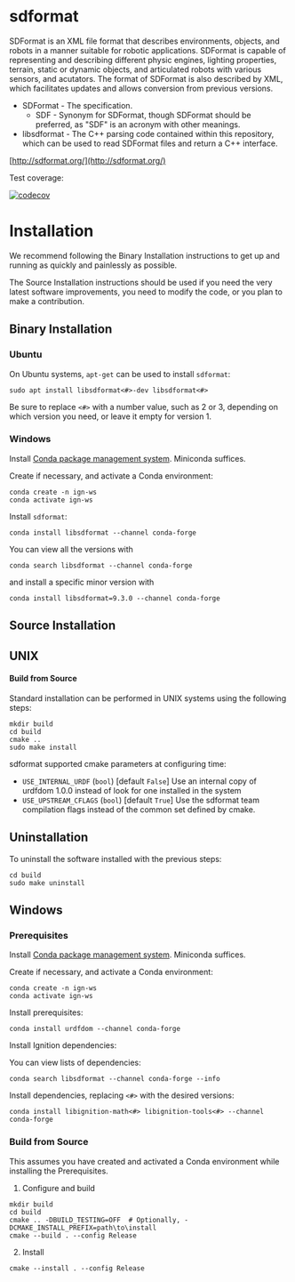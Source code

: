 # sdformat

SDFormat is an XML file format that describes environments, objects, and robots
in a manner suitable for robotic applications. SDFormat is capable of representing
and describing different physic engines, lighting properties, terrain, static
or dynamic objects, and articulated robots with various sensors, and acutators.
The format of SDFormat is also described by XML, which facilitates updates and
allows conversion from previous versions.

* SDFormat - The specification.
    * SDF - Synonym for SDFormat, though SDFormat should be preferred, as "SDF"
      is an acronym with other meanings.
* libsdformat - The C++ parsing code contained within this repository,
  which can be used to read SDFormat files and return a C++ interface.

[http://sdformat.org/](http://sdformat.org/)

Test coverage:

[![codecov](https://codecov.io/bb/ignitionrobotics/sdformat/branch/default/graph/badge.svg)](https://codecov.io/bb/ignitionrobotics/sdformat)

# Installation

We recommend following the Binary Installation instructions to get up and running as quickly and painlessly as possible.

The Source Installation instructions should be used if you need the very latest software improvements, you need to modify the code, or you plan to make a contribution.

## Binary Installation

### Ubuntu

On Ubuntu systems, `apt-get` can be used to install `sdformat`:
```
sudo apt install libsdformat<#>-dev libsdformat<#>
```

Be sure to replace `<#>` with a number value, such as 2 or 3, depending on
which version you need, or leave it empty for version 1.

### Windows

Install [Conda package management system](https://docs.conda.io/projects/conda/en/latest/user-guide/install/download.html).
Miniconda suffices.

Create if necessary, and activate a Conda environment:
```
conda create -n ign-ws
conda activate ign-ws
```

Install `sdformat`:
```
conda install libsdformat --channel conda-forge
```

You can view all the versions with
```
conda search libsdformat --channel conda-forge
```

and install a specific minor version with
```
conda install libsdformat=9.3.0 --channel conda-forge
```

## Source Installation

## UNIX

#### Build from Source

Standard installation can be performed in UNIX systems using the following
steps:
```
mkdir build
cd build
cmake ..
sudo make install
```

sdformat supported cmake parameters at configuring time:
 - `USE_INTERNAL_URDF` (`bool`) [default `False`]
   Use an internal copy of urdfdom 1.0.0 instead of look for one
   installed in the system
 - `USE_UPSTREAM_CFLAGS` (`bool`) [default `True`]
   Use the sdformat team compilation flags instead of the common set defined
   by cmake.

## Uninstallation

To uninstall the software installed with the previous steps:
```
cd build
sudo make uninstall
```

## Windows

### Prerequisites

Install [Conda package management system](https://docs.conda.io/projects/conda/en/latest/user-guide/install/download.html).
Miniconda suffices.

Create if necessary, and activate a Conda environment:
```
conda create -n ign-ws
conda activate ign-ws
```

Install prerequisites:
```
conda install urdfdom --channel conda-forge
```

Install Ignition dependencies:

You can view lists of dependencies:
```
conda search libsdformat --channel conda-forge --info
```

Install dependencies, replacing `<#>` with the desired versions:
```
conda install libignition-math<#> libignition-tools<#> --channel conda-forge
```

### Build from Source

This assumes you have created and activated a Conda environment while installing the Prerequisites.

1. Configure and build
  ```
  mkdir build
  cd build
  cmake .. -DBUILD_TESTING=OFF  # Optionally, -DCMAKE_INSTALL_PREFIX=path\to\install
  cmake --build . --config Release
  ```

2. Install
  ```
  cmake --install . --config Release
  ```
